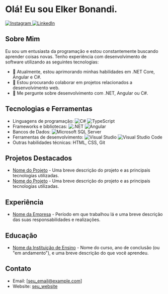 # Olá! Eu sou Elker Bonandi.

[![Instagram](https://img.shields.io/badge/Instagram-%23E4405F.svg?logo=Instagram&logoColor=white)
](https://www.instagram.com/elker_bonandi/)
[![LinkedIn](https://img.shields.io/badge/LinkedIn-%230077B5.svg?logo=linkedin&logoColor=white)
](https://www.linkedin.com/in/elker-bonandi/)

## Sobre Mim
Eu sou um entusiasta da programação e estou constantemente buscando aprender coisas novas. Tenho experiência com desenvolvimento de software utilizando as seguintes tecnologias:

- 🌱 Atualmente, estou aprimorando minhas habilidades em .NET Core, Angular e C#.
- 👯 Estou procurando colaborar em projetos relacionados a desenvolvimento web.
- 💬 Me pergunte sobre desenvolvimento com .NET, Angular ou C#.

## Tecnologias e Ferramentas

- Linguagens de programação: 
   ![C#](https://img.shields.io/badge/C%23-%23239120.svg?style=flat&logo=c-sharp&logoColor=white)
   ![TypeScript](https://img.shields.io/badge/TypeScript-%23007ACC.svg?style=flat&logo=typescript&logoColor=white)
- Frameworks e bibliotecas: 
   ![.NET](https://img.shields.io/badge/.NET-5C2D91?style=flat&logo=.net&logoColor=white)
   ![Angular](https://img.shields.io/badge/Angular-%23DD0031.svg?style=flat&logo=angular&logoColor=white)
- Bancos de Dados: 
   ![Microsoft SQL Server](https://img.shields.io/badge/Microsoft%20SQL%20Server-CC2927?style=flat&logo=microsoft%20sql%20server&logoColor=white)
- Ferramentas de desenvolvimento: 
   ![Visual Studio](https://img.shields.io/badge/Visual%20Studio-5C2D91?style=flat&logo=visual%20studio&logoColor=white)
   ![Visual Studio Code](https://img.shields.io/badge/Visual%20Studio%20Code-007ACC?style=flat&logo=visual%20studio%20code&logoColor=white)
- Outras habilidades técnicas: HTML, CSS, Git

## Projetos Destacados

- [Nome do Projeto](link_do_projeto) - Uma breve descrição do projeto e as principais tecnologias utilizadas.
- [Nome do Projeto](link_do_projeto) - Uma breve descrição do projeto e as principais tecnologias utilizadas.

## Experiência

- [Nome da Empresa](link_do_site_da_empresa) - Período em que trabalhou lá e uma breve descrição das suas responsabilidades e realizações.

## Educação

- [Nome da Instituição de Ensino](link_do_site_da_instituicao) - Nome do curso, ano de conclusão (ou "em andamento"), e uma breve descrição do que você aprendeu.

## Contato

- Email: [seu_email@example.com]
- Website: [seu_website](link_do_seu_website)


